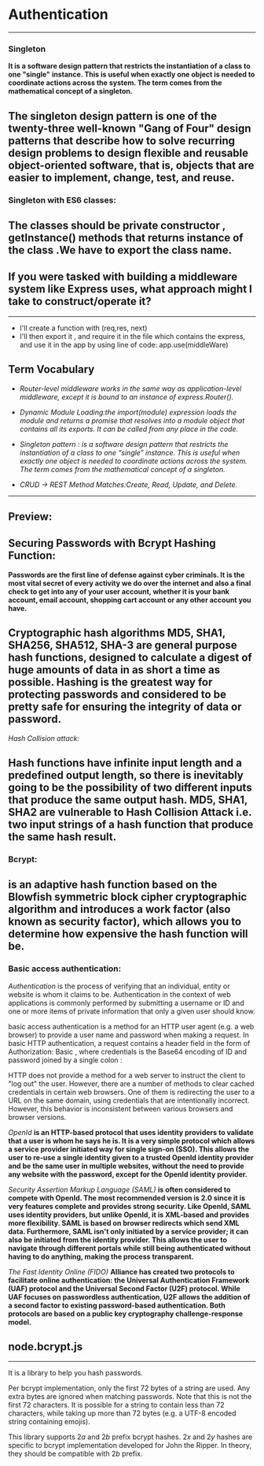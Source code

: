 # Authentication
-------------------------------------------

### Singleton

**It is a software design pattern that restricts the instantiation of a class to one "single" instance. This is useful when exactly one object is needed to coordinate actions across the system. The term comes from the mathematical concept of a singleton.**

**The singleton design pattern is one of the twenty-three well-known "Gang of Four" design patterns that describe how to solve recurring design problems to design flexible and reusable object-oriented software, that is, objects that are easier to implement, change, test, and reuse.**
-----------------------------------------------------

### Singleton with ES6 classes:

**The classes should be private constructor , getInstance() methods that returns instance of the class .We have to export the class name.**
--------------------------------------------------------------------
## If you were tasked with building a middleware system like Express uses, what approach might I take to construct/operate it?
--------------------------------------------------------------------------
* I'll create a function with (req,res, next)
* I'll then export it , and require it in the file which contains the express, and use it in the app by using line of code: app.use(middleWare)

## Term Vocabulary
* *Router-level middleware works in the same way as application-level middleware, except it is bound to an instance of express.Router().*
* *Dynamic Module Loading:the import(module) expression loads the module and returns a promise that resolves into a module object that contains all its exports. It can be called from any place in the code.*

* *Singleton pattern : is a software design pattern that restricts the instantiation of a class to one “single” instance. This is useful when exactly one object is needed to coordinate actions across the system. The term comes from the mathematical concept of a singleton.*

* *CRUD -> REST Method Matches:Create, Read, Update, and Delete.*
------------------------------------------------------

## Preview:

## Securing Passwords with Bcrypt Hashing Function:

**Passwords are the first line of defense against cyber criminals. It is the most vital secret of every activity we do over the internet and also a final check to get into any of your user account, whether it is your bank account, email account, shopping cart account or any other account you have.**

**Cryptographic hash algorithms MD5, SHA1, SHA256, SHA512, SHA-3 are general purpose hash functions, designed to calculate a digest of huge amounts of data in as short a time as possible. Hashing is the greatest way for protecting passwords and considered to be pretty safe for ensuring the integrity of data or password.**
------------------------------------------------------------
*Hash Collision attack:*

**Hash functions have infinite input length and a predefined output length, so there is inevitably going to be the possibility of two different inputs that produce the same output hash. MD5, SHA1, SHA2 are vulnerable to Hash Collision Attack i.e. two input strings of a hash function that produce the same hash result.**
------------------------------------------

### Bcrypt:

**is an adaptive hash function based on the Blowfish symmetric block cipher cryptographic algorithm and introduces a work factor (also known as security factor), which allows you to determine how expensive the hash function will be.**
-------------------------------------------------

### Basic access authentication:

*Authentication* is the process of verifying that an individual, entity or website is whom it claims to be. Authentication in the context of web applications is commonly performed by submitting a username or ID and one or more items of private information that only a given user should know.

basic access authentication is a method for an HTTP user agent (e.g. a web browser) to provide a user name and password when making a request. In basic HTTP authentication, a request contains a header field in the form of Authorization: Basic , where credentials is the Base64 encoding of ID and password joined by a single colon :

HTTP does not provide a method for a web server to instruct the client to "log out" the user. However, there are a number of methods to clear cached credentials in certain web browsers. One of them is redirecting the user to a URL on the same domain, using credentials that are intentionally incorrect. However, this behavior is inconsistent between various browsers and browser versions.



*OpenId* **is an HTTP-based protocol that uses identity providers to validate that a user is whom he says he is. It is a very simple protocol which allows a service provider initiated way for single sign-on (SSO). This allows the user to re-use a single identity given to a trusted OpenId identity provider and be the same user in multiple websites, without the need to provide any website with the password, except for the OpenId identity provider.**

*Security Assertion Markup Language (SAML)* **is often considered to compete with OpenId. The most recommended version is 2.0 since it is very features complete and provides strong security. Like OpenId, SAML uses identity providers, but unlike OpenId, it is XML-based and provides more flexibility. SAML is based on browser redirects which send XML data. Furthermore, SAML isn't only initiated by a service provider; it can also be initiated from the identity provider. This allows the user to navigate through different portals while still being authenticated without having to do anything, making the process transparent.**

*The Fast Identity Online (FIDO)* **Alliance has created two protocols to facilitate online authentication: the Universal Authentication Framework (UAF) protocol and the Universal Second Factor (U2F) protocol. While UAF focuses on passwordless authentication, U2F allows the addition of a second factor to existing password-based authentication. Both protocols are based on a public key cryptography challenge-response model.**


## node.bcrypt.js
------------------------------------------------------------------------


It is a library to help you hash passwords.

Per bcrypt implementation, only the first 72 bytes of a string are used. Any extra bytes are ignored when matching passwords. Note that this is not the first 72 characters. It is possible for a string to contain less than 72 characters, while taking up more than 72 bytes (e.g. a UTF-8 encoded string containing emojis).

This library supports $2a$ and $2b$ prefix bcrypt hashes. $2x$ and $2y$ hashes are specific to bcrypt implementation developed for John the Ripper. In theory, they should be compatible with $2b$ prefix.